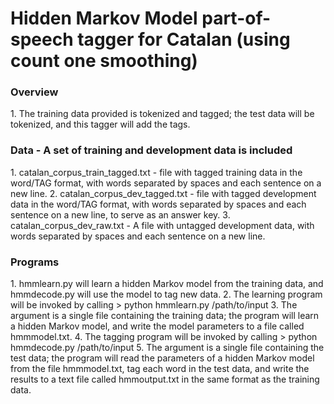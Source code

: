 # Hidden Markov Model part-of-speech tagger for Catalan (using count one smoothing)
<h3>Overview</h3>
1. The training data provided is tokenized and tagged; the test data will be tokenized, and this tagger will add the tags.
<h3>Data - A set of training and development data is included</h3>
1. catalan_corpus_train_tagged.txt - file with tagged training data in the word/TAG format, with words separated by spaces and each sentence on a new line.
2. catalan_corpus_dev_tagged.txt - file with tagged development data in the word/TAG format, with words separated by spaces and each sentence on a new line, to serve as an answer key.	
3. catalan_corpus_dev_raw.txt - A file with untagged development data, with words separated by spaces and each sentence on a new line. 

<h3>Programs</h3>
1. hmmlearn.py will learn a hidden Markov model from the training data, and hmmdecode.py will use the model to tag new data.
2. The learning program will be invoked by calling > python hmmlearn.py /path/to/input
3. The argument is a single file containing the training data; the program will learn a hidden Markov model, and write the model parameters to a file called hmmmodel.txt. 
4. The tagging program will be invoked by calling > python hmmdecode.py /path/to/input
5. The argument is a single file containing the test data; the program will read the parameters of a hidden Markov model from the file hmmmodel.txt, tag each word in the test data, and write the results to a text file called hmmoutput.txt in the same format as the training data.
	